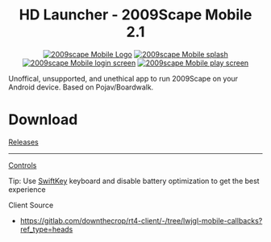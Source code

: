 <h1 align="center"">HD Launcher - 2009Scape Mobile 2.1</h1>

<p align="center">
  <a href="https://github.com/downthecrop/2009Scape-mobile/releases"><img src="https://i.imgur.com/7wtvknj.png" alt="2009scape Mobile Logo"/></a>
  <a href="https://github.com/downthecrop/2009Scape-mobile/releases"><img src="https://i.imgur.com/o8OwASv.png" alt="2009scape Mobile splash"/></a>
  <a href="https://github.com/downthecrop/2009Scape-mobile/releases"><img src="https://i.imgur.com/nSC3O2Q.png" alt="2009scape Mobile login screen"/></a>
  <a href="https://github.com/downthecrop/2009Scape-mobile/releases"><img src="https://i.imgur.com/KUXPn6P.png" alt="2009scape Mobile play screen"/></a>
</p>

Unoffical, unsupported, and unethical app to run 2009Scape on your Android device. Based on Pojav/Boardwalk.

# Download
  
[Releases](https://github.com/2009scape/2009Scape-mobile/releases/)

<hr>

[Controls](https://github.com/downthecrop/2009Scape-mobile/wiki/Controls)

Tip: Use [SwiftKey](https://play.google.com/store/apps/details?id=com.touchtype.swiftkey&hl=en_CA&gl=US) keyboard and disable battery optimization to get the best experience

Client Source
 - https://gitlab.com/downthecrop/rt4-client/-/tree/lwjgl-mobile-callbacks?ref_type=heads
